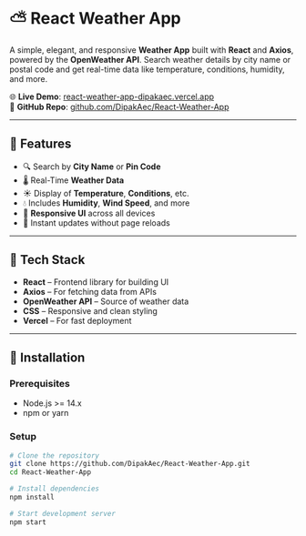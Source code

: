 # ⛅ React Weather App

A simple, elegant, and responsive **Weather App** built with **React** and **Axios**, powered by the **OpenWeather API**. Search weather details by city name or postal code and get real-time data like temperature, conditions, humidity, and more.

🌐 **Live Demo**: [react-weather-app-dipakaec.vercel.app](https://react-weather-app-dipakaec.vercel.app/)  
📂 **GitHub Repo**: [github.com/DipakAec/React-Weather-App](https://github.com/DipakAec/React-Weather-App)

---

## 🌟 Features

- 🔍 Search by **City Name** or **Pin Code**
- 🌡️ Real-Time **Weather Data**
- ☀️ Display of **Temperature**, **Conditions**, etc.
- 💧 Includes **Humidity**, **Wind Speed**, and more
- 📱 **Responsive UI** across all devices
- 🔁 Instant updates without page reloads

---

## 🚀 Tech Stack

- **React** – Frontend library for building UI  
- **Axios** – For fetching data from APIs  
- **OpenWeather API** – Source of weather data  
- **CSS** – Responsive and clean styling  
- **Vercel** – For fast deployment  

---

## 🔧 Installation

### Prerequisites

- Node.js >= 14.x
- npm or yarn

### Setup

```bash
# Clone the repository
git clone https://github.com/DipakAec/React-Weather-App.git
cd React-Weather-App

# Install dependencies
npm install

# Start development server
npm start
